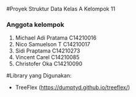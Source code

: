 #Proyek Struktur Data Kelas A Kelompok 11
### Anggota kelompok
1. Michael Adi Pratama C14210016
2. Nico Samuelson T    C14210017
3. Sidi Praptama       C14210273
4. Vincent Carel       C14210085
5. Christofer Oka      C14210090

#Library yang Digunakan:
- TreeFlex (https://dumptyd.github.io/treeflex/)
